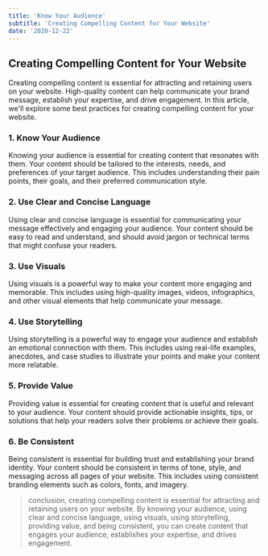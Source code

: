 ```yaml
---
title: 'Know Your Audience'
subtitle: 'Creating Compelling Content for Your Website'
date: '2020-12-22'
---
```


## Creating Compelling Content for Your Website

Creating compelling content is essential for attracting and retaining users on your website. High-quality content can help communicate your brand message, establish your expertise, and drive engagement. In this article, we'll explore some best practices for creating compelling content for your website.

### 1. Know Your Audience

Knowing your audience is essential for creating content that resonates with them. Your content should be tailored to the interests, needs, and preferences of your target audience. This includes understanding their pain points, their goals, and their preferred communication style.

### 2. Use Clear and Concise Language

Using clear and concise language is essential for communicating your message effectively and engaging your audience. Your content should be easy to read and understand, and should avoid jargon or technical terms that might confuse your readers.

### 3. Use Visuals

Using visuals is a powerful way to make your content more engaging and memorable. This includes using high-quality images, videos, infographics, and other visual elements that help communicate your message.

### 4. Use Storytelling

Using storytelling is a powerful way to engage your audience and establish an emotional connection with them. This includes using real-life examples, anecdotes, and case studies to illustrate your points and make your content more relatable.

### 5. Provide Value

Providing value is essential for creating content that is useful and relevant to your audience. Your content should provide actionable insights, tips, or solutions that help your readers solve their problems or achieve their goals.

### 6. Be Consistent

Being consistent is essential for building trust and establishing your brand identity. Your content should be consistent in terms of tone, style, and messaging across all pages of your website. This includes using consistent branding elements such as colors, fonts, and imagery.

> conclusion, creating compelling content is essential for attracting and retaining users on your website. By knowing your audience, using clear and concise language, using visuals, using storytelling, providing value, and being consistent, you can create content that engages your audience, establishes your expertise, and drives engagement.
